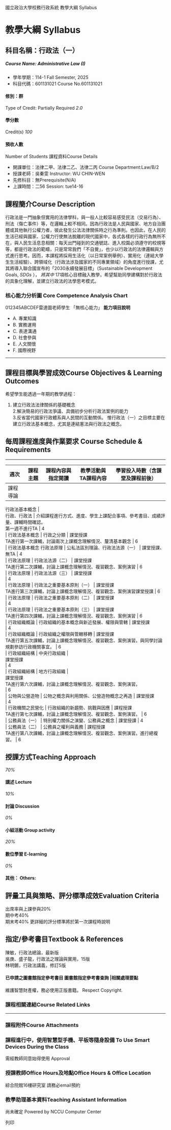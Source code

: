 國立政治大學校務行政系統 教學大綱 Syllabus
# 教學大綱 Syllabus
##  科目名稱：行政法（一）
#####  Course Name: Administrative Law (I)
  * 學年學期：114-1 Fall Semester, 2025 
  * 科目代碼：601131021 Course No.601131021


#### 修別：群
Type of Credit: Partially Required 
_2.0_
#### 學分數
Credit(s)
_100_
#### 預收人數
Number of Students
課程資料Course Details
  * 開課單位：法律二甲、法律二乙、法律二丙 Course Department:Law/B/2 
  * 授課老師：吳秦雯 Instructor: WU CHIN-WEN 
  * 先修科目：無Prerequisite(N/A)
  * 上課時間：二56 Session: tue14-16


##  課程簡介Course Description
行政法是一門抽象但實用的法律學科，與一般人比較容易感受民法（交易行為）、刑法（傷亡事件）等，在邏輯上較不相同。因為行政法是人民與國家、地方自治團體或其他執行公權力者，彼此發生公法法律關係時之行為準則。也因此，在人民的生活已經與國家、公權力行使無法脫離的現代國家中，各式各樣的行政行為無所不在，與人民生活息息相關：每天出門碰到的交通號誌、進入校園必須遵守的校規等等，都是行政法的範疇，只是常常我們「不自覺」，也少以行政法的法律邏輯與方式進行思考。因而，本課程將採用生活化（以日常案例舉例）、實用化（連結大學生生活經驗）、跨領域化（行政法涉及國家的不同專業領域）的角度進行授課，尤其將導入聯合國宣布的「2030永續發展目標」（Sustainable Development Goals,  _SDGs_ ）， _將其中_ 17項核心目標融入教學，希望幫助同學建構對於行政法的具象化理解，並建立行政法的法學思考模式。
###  核心能力分析圖 Core Competence Analysis Chart
012345ABCDEF雷達圖老師學生
「無核心能力」 
**能力項目說明**
  * A. 專業知識
  * B. 實務運用
  * C. 表達溝通
  * D. 社會參與
  * E. 人文關懷
  * F. 國際視野


* * *
##  課程目標與學習成效Course Objectives & Learning Outcomes 
希望學生能透過一年期的教學過程：  
1. 建立行政法法律關係的基礎概念  
2.解決簡易的行政法爭議、具備初步分析行政法案例的能力  
3.反省當代國家行政體系與人民間的互動關係。
惟行政法（一）之目標主要在建立行政法基本概念，尤其是連結憲法與行政法之概念。
##  每周課程進度與作業要求 Course Schedule & Requirements  
---  
週次 |  課程主題 |  課程內容與指定閱讀 |  教學活動與TA課程內容 |  學習投入時數（含課堂及課程前後）  
---|---|---|---|---  
|  課程導論  
  
行政法基本概念 |    
行政、行政法 |  介紹課程進行方式、進度、學生上課配合事項、參考書目、成績評量、課輔時間確認。  
第一週不進行TA |  4  
|  行政法基本概念 |  行政之分類 |  課堂授課  
TA進行第一次課輔，討論兩次上課概念理解情況、釐清基本觀念 |  6  
|  行政法基本概念 行政法原理 |  公私法區別理論、行政法法源（一） |  課堂授課、無TA |  4  
|  行政法原理 |  行政法法源（二） |  課堂授課  
TA進行第二次課輔，討論上課概念理解情況、複習觀念、案例演習 |  6  
|  行政法原理 |  行政法法源（三） |  課堂授課  
|  4  
|  行政法原理 |  行政法之重要基本原則（一） |  課堂授課  
TA進行第三次課輔，討論上課概念理解情況、複習觀念、案例演習課堂授課 |  6  
|  行政法原理 |  行政法之重要基本原則（二） |  課堂授課  
|  4  
|  行政法原理 |  行政法之重要基本原則（三） |  課堂授課  
TA進行第四次課輔，討論上課概念理解情況、複習觀念、案例演習 |  6  
|  行政組織概論 |  行政組織的基本概念與新近發展、權限與管轄 |  課堂授課  
|  4  
|  行政組織概論 |  行政組織之權限與管轄移轉 |  課堂授課  
TA進行第五次課輔，討論上課概念理解情況、複習觀念、案例演習。與同學討論規劃參訪行政機關事宜。 |  6  
|  行政組織結構 |  中央行政組織 |    
課堂授課  
|  4  
|  行政組織結構 |  地方行政組織 |    
課堂授課  
TA進行第六次課輔，討論上課概念理解情況、複習觀念、案例演習。  
|  6  
|  公物與公營造物 |  公物之概念與利用關係、公營造物概念之再造 |  課堂授課  
|  4  
|  行政機關之民營化 |  行政組織的新趨勢、挑戰與因應 |  課程授課  
TA進行第七次課輔，討論上課概念理解情況、複習觀念、案例演習。 |  6  
|  公務員法（一） |  特別權力關係之演變、公務員之概念 |  課堂授課 |  4  
|  公務員法（二） |  公務員之權利與義務 |  課程授課  
TA進行第八次課輔，討論上課概念理解情況、複習觀念、案例演習。進行總複習。 |  6  
##  授課方式Teaching Approach
_70%_
####  講述 Lecture
_10%_
####  討論 Discussion
_0%_
####  小組活動 Group activity
_20%_
####  數位學習 E-learning
_0%_
####  其他： Others:
##  評量工具與策略、評分標準成效Evaluation Criteria
出席率與上課參與20%  
期中考40%  
期末考40%
更詳細的評分標準將於第一次課程時說明
##  指定/參考書目Textbook & References
陳敏，行政法總論，最新版  
吳庚、盛子龍，行政法之理論與實用，15版  
林明鏘，行政法講義，修訂5版  

####  已申請之圖書館指定參考書目  圖書館指定參考書查詢 |相關處理要點
維護智慧財產權，務必使用正版書籍。 Respect Copyright.
###  課程相關連結Course Related Links
* * *
###  課程附件Course Attachments
###  課程進行中，使用智慧型手機、平板等隨身設備 To Use Smart Devices During the Class
需經教師同意始得使用  Approval
###  授課教師Office Hours及地點Office Hours & Office Location
綜合院館16樓研究室 請務必email預約 
###  教學助理基本資料Teaching Assistant Information
尚未確定
Powered by NCCU Computer Center
  
列印

